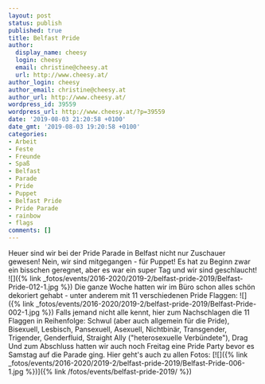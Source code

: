 ```yaml
---
layout: post
status: publish
published: true
title: Belfast Pride
author:
  display_name: cheesy
  login: cheesy
  email: christine@cheesy.at
  url: http://www.cheesy.at/
author_login: cheesy
author_email: christine@cheesy.at
author_url: http://www.cheesy.at/
wordpress_id: 39559
wordpress_url: http://www.cheesy.at/?p=39559
date: '2019-08-03 21:20:58 +0100'
date_gmt: '2019-08-03 19:20:58 +0100'
categories:
- Arbeit
- Feste
- Freunde
- Spaß
- Belfast
- Parade
- Pride
- Puppet
- Belfast Pride
- Pride Parade
- rainbow
- flags
comments: []
---
```

Heuer sind wir bei der Pride Parade in Belfast nicht nur Zuschauer gewesen! Nein, wir sind mitgegangen - für Puppet!
Es hat zu Beginn zwar ein bisschen geregnet, aber es war ein super Tag und wir sind geschlaucht!
![]({% link _fotos/events/2016-2020/2019-2/belfast-pride-2019/Belfast-Pride-012-1.jpg %})
Die ganze Woche hatten wir im Büro schon alles schön dekoriert gehabt - unter anderem mit 11 verschiedenen Pride Flaggen:
![]({% link _fotos/events/2016-2020/2019-2/belfast-pride-2019/Belfast-Pride-002-1.jpg %})
Falls jemand nicht alle kennt, hier zum Nachschlagen die 11 Flaggen in Reihenfolge: Schwul (aber auch allgemein für die Pride), Bisexuell, Lesbisch, Pansexuell, Asexuell, Nichtbinär, Transgender, Trigender, Genderfluid, Straight Ally ("heterosexuelle Verbündete"), Drag
Und zum Abschluss hatten wir auch noch Freitag eine Pride Party bevor es Samstag auf die Parade ging. Hier geht's auch zu allen Fotos:
[![]({% link _fotos/events/2016-2020/2019-2/belfast-pride-2019/Belfast-Pride-006-1.jpg %})]({% link /fotos/events/belfast-pride-2019/ %})
